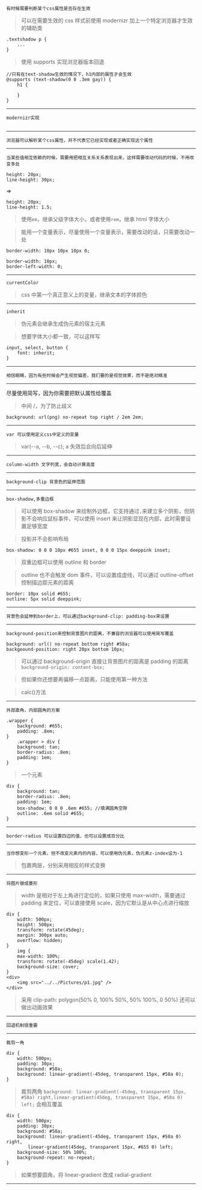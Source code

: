     有时候需要判断某个css属性是否存在生效

> 可以在需要生效的 css 样式前使用 modernizr 加上一个特定浏览器才生效的辅助类

```
.textshadow p {
    ...
}
```

> 使用 supports 实现浏览器版本回退

```
//只有在text-shadow生效的情况下，h1内部的属性才会生效
@supports (text-shadow(0 0 .3em gay)) {
    h1 {

    }
}
```

---

    modernizr实现

```

```

---

    浏览器可以解析某个css属性，并不代表它已经实现或者正确实现这个属性

---

    当某些值相互依赖的时候，需要用把相互关系关系表现出来，这样需要改动代码的时候，不用改变多处

```
height: 20px;
line-height: 30px;
```

=>

```
height: 20px;
line-height: 1.5;
```

> 使用`em`，继承父级字体大小，或者使用`rem`，继承 html 字体大小

> 能用一个变量表示，尽量使用一个变量表示，需要改动的话，只需要改动一处

```
border-width: 10px 10px 10px 0;
```

```
border-width: 10px;
border-left-width: 0;
```

---

    currentColor

> css 中第一个真正意义上的变量，继承文本的字体颜色

---

    inherit

> 伪元素会继承生成伪元素的宿主元素

> 想要字体大小都一致，可以这样写

```
input, select, button {
    font: inherit;
}
```

---

    相信眼睛，因为有些时候会产生视觉偏差，我们要的是视觉效果，而不是绝对精准

---

尽量使用简写，因为你需要把默认属性给覆盖

> 中间 /，为了防止歧义

```
background: url(png) no-repeat top right / 2em 2em;
```

---

    var 可以使用定义css中定义的变量

> var(--a, --b, --c); a 失效后会向后延伸

---

    column-width 文字列宽，会自动计算高度

---

    background-clip 背景色的延伸范围

---

    box-shadow,多重边框

> 可以使用 box-shadow 来绘制外边框，它支持通过`,`来建立多个阴影，但阴影不会响应鼠标事件，可以使用 insert 来让阴影显现在内部，此时需要设置足够宽度

> 投影并不会影响布局

`box-shadow: 0 0 0 10px #655 inset, 0 0 0 15px deeppink inset;`

> 双重边框可以使用 outline 和 border

> outline 也不会触发 dom 事件，可以设置成虚线，可以通过 outline-offset 控制描边距元素的距离

```
border: 10px solid #655;
outline: 5px solid deeppink;
```

---

    背景色会延伸到border上，可以通过background-clip: padding-box来设置

---

    background-position来控制背景图片的距离，不兼容的浏览器可以使用简写覆盖

```
background: url() no-repeat bottom right #58a;
backgeound-position: right 20px bottom 10px;
```

> 可以通过 background-origin 直接让背景图片的距离是 padding 的距离  
> `background-origin: content-box;`

> 但如果你还想要再偏移一点距离，只能使用第一种方法

> calc()方法

---

    外部直角，内部圆角的方案

```
.wrapper {
    background: #655;
    padding: .8em;
}
    .wrapper > div {
    background: tan;
    border-radius: .8em;
    padding: 1em;
}
```

> 一个元素

```
div {
    background: tan;
    border-radius: .8em;
    padding: 1em;
    box-shadow: 0 0 0 .6em #655; //填满圆角空隙
    outline: .6em solid #655;
}
```

---

    border-radius 可以设置四边的值，也可以设置成百分比

---

    当你想变形一个元素，但不改变元素内的内容，可以使用伪元素，伪元素z-index设为-1

> 包裹两层，分别采用相反的样式变换

---

    将图片做成菱形

> width 是相对于左上角进行定位的，如果只使用 max-width，需要通过 padding 来定位，可以直接使用 scale，因为它默认是从中心点进行缩放

```
div {
    width: 500px;
    height: 500px;
    transform: rotate(45deg);
    margin: 300px auto;
    overflow: hidden;
}
    img {
    max-width: 100%;
    transform: rotate(-45deg) scale(1.42);
    background-size: cover;
}
<div>
    <img src="../../Pictures/p1.jpg" />
</div>
```

> 采用 clip-path: polygon(50% 0, 100% 50%, 50% 100%, 0 50%) 还可以做出动画效果

---

    回退机制很重要

---

    裁剪一角

```
div {
    width: 500px;
    padding: 30px;
    background: #58a;
    background: linear-gradient(-45deg, transparent 15px, #58a 0);
}
```

> 裁剪两角
> `background: linear-gradient(-45deg, transparent 15px, #58a) right,linear-gradient(45deg, transparent 15px, #58a 0) left;` 会相互覆盖

```
div {
    width: 500px;
    padding: 30px;
    background: #58a;
    background: linear-gradient(-45deg, transparent 15px, #58a 0) right,
        linear-gradient(45deg, transparent 15px, #655 0) left;
    background-size: 50% 100%;
    background-repeat: no-repeat;
}
```

> 如果想要圆角，将 linear-gradient 改成 radial-gradient

---
